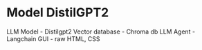 # Model DistilGPT2

LLM Model - Distilgpt2
Vector database - Chroma db
LLM Agent - Langchain 
GUI - raw HTML, CSS 

